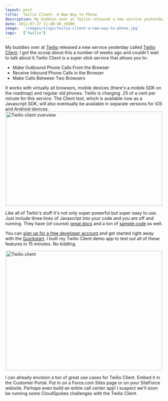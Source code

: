 ```yaml
---
layout: post
title:  Twilio Client- A New Way to Phone
description: My buddies over at Twilio released a new service yesterday called Twilio Client . I got the scoop about this a number of weeks ago and couldnt wait to talk about it.Twilio Client is a super slick service that allows you to- * Make Outbound Phone Calls From the Browser  * Receive Inbound Phone Calls in the Browser  * Make Calls Between Two Browsers  It works with virtually all browsers, mobile devices (theres a mobile SDK on the roadmap) and regular old phones. Twilio is charging .25 of a cent p
date: 2011-07-27 11:48:46 +0300
image:  '/images/slugs/twilio-client-a-new-way-to-phone.jpg'
tags:   ["twilio"]
---
```

<p>My buddies over at <a href="http://www.twilio.com" target="_blank">Twilio</a> released a new service yesterday called <a href="http://www.twilio.com/api/client">Twilio Client</a>. I got the scoop about this a number of weeks ago and couldn't wait to talk about it.Twilio Client is a super slick service that allows you to:</p>
<ul>
 <li>Make Outbound Phone Calls From the Browser</li>
 <li>Receive Inbound Phone Calls in the Browser</li>
 <li>Make Calls Between Two Browsers</li>
</ul>
It works with virtually all browsers, mobile devices (there's a mobile SDK on the roadmap) and regular old phones. Twilio is charging .25 of a cent per minute for this service. The Client tool, which is available now as a Javascript SDK, will also eventually be available in separate versions for iOS and Android devices.
<img style="display: block; margin-left: auto; margin-right: auto;" title="twilio-client-overview.png" src="http://res.cloudinary.com/blog-jeffdouglas-com/image/upload/v1401022261/tkgoi5xrehzmxyzwelp7.png" border="0" alt="Twilio client overview" width="500" height="302" />
<p>Like all of Twilio's stuff it's not only super powerful but super easy to use. Just include three lines of Javascript into your code and you are off and running. They have (of course) <a href="http://www.twilio.com/docs/">great docs</a> and a ton of <a href="http://www.twilio.com/docs/howto/">sample code</a> as well.</p>
<p>You can <a href="https://www.twilio.com/try-twilio">sign up for a free developer account</a> and get started right away with the <a href="http://www.twilio.com/docs/quickstart/client/">Quickstart</a>. I built my Twilio Client demo app to test out all of these features in 15 minutes. No kidding.</p>
<img style="display: block; margin-left: auto; margin-right: auto;" title="twilio-client.png" src="http://res.cloudinary.com/blog-jeffdouglas-com/image/upload/v1401022285/dxa26bxkq79ahuu6ag3f.png" border="0" alt="Twilio client" width="500" height="383" />
<p>I can already envision a ton of great use cases for Twilio Client. Embed it in the Customer Portal. Put in on a Force.com Sites page or on your SiteForce website. Perhaps even build an entire call center app! I suspect we'll soon be running some CloudSpokes challenges with the Twilio Client.</p>

